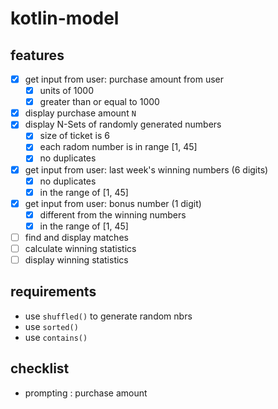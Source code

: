 # kotlin-model

## features
- [x] get input from user: purchase amount from user
  - [x] units of 1000
  - [x] greater than or equal to 1000
- [x] display purchase amount `N`
- [x] display N-Sets of randomly generated numbers
  - [x] size of ticket is 6
  - [x] each radom number is in range [1, 45]
  - [x] no duplicates
- [x] get input from user: last week's winning numbers (6 digits)
  - [x] no duplicates
  - [x] in the range of [1, 45]
- [x] get input from user: bonus number (1 digit)
  - [x] different from the winning numbers
  - [x] in the range of [1, 45]
- [ ] find and display matches
- [ ] calculate winning statistics
- [ ] display winning statistics

## requirements
- use `shuffled()` to generate random nbrs
- use `sorted()`
- use `contains()`


## checklist
- prompting : purchase amount